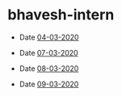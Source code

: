 # bhavesh-intern

- Date [04-03-2020](https://github.com/sp18-interns/bhavesh-intern/tree/main/4th%20march%202022)

- Date [07-03-2020](https://github.com/sp18-interns/bhavesh-intern/tree/main/7th%20march%202022)

- Date [08-03-2020](https://github.com/sp18-interns/bhavesh-intern/tree/main/8th%20march%202022)

- Date [09-03-2020](https://github.com/sp18-interns/bhavesh-intern/tree/main/9th%20march%202022)